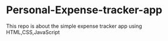 # Personal-Expense-tracker-app
This repo is about the simple expense tracker app using HTML,CSS,JavaScript
